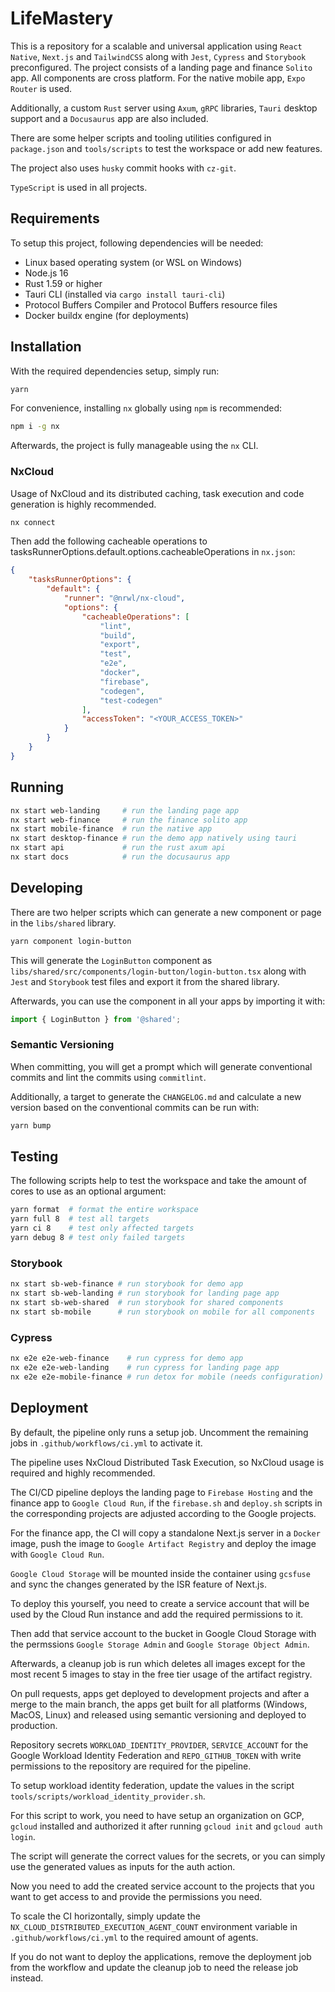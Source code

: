 # LifeMastery

This is a repository for a scalable and universal application using ```React Native```, ```Next.js``` and ```TailwindCSS``` along with ```Jest```, ```Cypress``` and ```Storybook``` preconfigured. The project consists of a landing page and finance ```Solito``` app. All components are cross platform. For the native mobile app, ```Expo Router``` is used.

Additionally, a custom ```Rust``` server using ```Axum```, ```gRPC``` libraries, ```Tauri``` desktop support and a ```Docusaurus``` app are also included.

There are some helper scripts and tooling utilities configured in ```package.json``` and ```tools/scripts``` to test the workspace or add new features.

The project also uses ```husky``` commit hooks with ```cz-git```.

```TypeScript``` is used in all projects.

## Requirements

To setup this project, following dependencies will be needed:

- Linux based operating system (or WSL on Windows)
- Node.js 16
- Rust 1.59 or higher
- Tauri CLI (installed via ```cargo install tauri-cli```)
- Protocol Buffers Compiler and Protocol Buffers resource files
- Docker buildx engine (for deployments)

## Installation

With the required dependencies setup, simply run:

```sh
yarn
```

For convenience, installing ```nx``` globally using ```npm``` is recommended:

```sh
npm i -g nx
```

Afterwards, the project is fully manageable using the ```nx``` CLI.

### NxCloud

Usage of NxCloud and its distributed caching, task execution and code generation is highly recommended.

```sh
nx connect
```

Then add the following cacheable operations to tasksRunnerOptions.default.options.cacheableOperations in ```nx.json```:

```json
{
    "tasksRunnerOptions": {
        "default": {
            "runner": "@nrwl/nx-cloud",
            "options": {
                "cacheableOperations": [
                    "lint",
                    "build",
                    "export",
                    "test",
                    "e2e",
                    "docker",
                    "firebase",
                    "codegen",
                    "test-codegen"
                ],
                "accessToken": "<YOUR_ACCESS_TOKEN>"
            }
        }
    }
}
```

## Running

```sh
nx start web-landing     # run the landing page app
nx start web-finance     # run the finance solito app
nx start mobile-finance  # run the native app
nx start desktop-finance # run the demo app natively using tauri 
nx start api             # run the rust axum api
nx start docs            # run the docusaurus app
```

## Developing

There are two helper scripts which can generate a new component or page in the ```libs/shared``` library.

```sh
yarn component login-button
```

This will generate the ```LoginButton``` component as ```libs/shared/src/components/login-button/login-button.tsx``` along with ```Jest``` and ```Storybook``` test files and export it from the shared library.

Afterwards, you can use the component in all your apps by importing it with:

```ts
import { LoginButton } from '@shared';
```

### Semantic Versioning

When committing, you will get a prompt which will generate conventional commits and lint the commits using ```commitlint```.

Additionally, a target to generate the ```CHANGELOG.md``` and calculate a new version based on the conventional commits can be run with:

```sh
yarn bump
```

## Testing

The following scripts help to test the workspace and take the amount of cores to use as an optional argument:

```sh
yarn format  # format the entire workspace
yarn full 8  # test all targets
yarn ci 8    # test only affected targets
yarn debug 8 # test only failed targets
```

### Storybook

```sh
nx start sb-web-finance # run storybook for demo app
nx start sb-web-landing # run storybook for landing page app
nx start sb-web-shared  # run storybook for shared components
nx start sb-mobile      # run storybook on mobile for all components
```

### Cypress

```sh
nx e2e e2e-web-finance    # run cypress for demo app
nx e2e e2e-web-landing    # run cypress for landing page app
nx e2e e2e-mobile-finance # run detox for mobile (needs configuration)
```

## Deployment

By default, the pipeline only runs a setup job. Uncomment the remaining jobs in ```.github/workflows/ci.yml``` to activate it.

The pipeline uses NxCloud Distributed Task Execution, so NxCloud usage is required and highly recommended.

The CI/CD pipeline deploys the landing page to ```Firebase Hosting``` and the finance app to ```Google Cloud Run```, if the ```firebase.sh``` and ```deploy.sh``` scripts in the corresponding projects are adjusted according to the Google projects.

For the finance app, the CI will copy a standalone Next.js server in a ```Docker``` image, push the image to ```Google Artifact Registry``` and deploy the image with ```Google Cloud Run```.

```Google Cloud Storage``` will be mounted inside the container using ```gcsfuse``` and sync the changes generated by the ISR feature of Next.js.

To deploy this yourself, you need to create a service account that will be used by the Cloud Run instance and add the required permissions to it.

Then add that service account to the bucket in Google Cloud Storage with the permssions ```Google Storage Admin``` and ```Google Storage Object Admin```.

Afterwards, a cleanup job is run which deletes all images except for the most recent 5 images to stay in the free tier usage of the artifact registry.

On pull requests, apps get deployed to development projects and after a merge to the main branch, the apps get built for all platforms (Windows, MacOS, Linux) and released using semantic versioning and deployed to production.

Repository secrets ```WORKLOAD_IDENTITY_PROVIDER```, ```SERVICE_ACCOUNT``` for the Google Workload Identity Federation and ```REPO_GITHUB_TOKEN``` with write permissions to the repository are required for the pipeline.

To setup workload identity federation, update the values in the script ```tools/scripts/workload_identity_provider.sh```.

For this script to work, you need to have setup an organization on GCP, ```gcloud``` installed and authorized it after running ```gcloud init``` and ```gcloud auth login```.

The script will generate the correct values for the secrets, or you can simply use the generated values as inputs for the auth action.

Now you need to add the created service account to the projects that you want to get access to and provide the permissions you need.

To scale the CI horizontally, simply update the ```NX_CLOUD_DISTRIBUTED_EXECUTION_AGENT_COUNT``` environment variable in ```.github/workflows/ci.yml``` to the required amount of agents.

If you do not want to deploy the applications, remove the deployment job from the workflow and update the cleanup job to need the release job instead.

